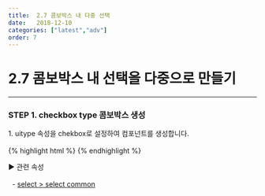 ```yaml
---
title:  2.7 콤보박스 내 다중 선택
date:   2018-12-10
categories: ["latest","adv"]
order: 7
---
```


2.7 콤보박스 내 선택을 다중으로 만들기
===

---

### STEP 1. checkbox type 콤보박스 생성
<div>1. uitype 속성을 chekbox로 설정하여 컴포넌트를 생성합니다.</div>
<br>
{% highlight html %}
<script>
var jsondata = [
        {text : 'input', value : 'iValue'},
        {text : 'picker', value : 'pValue'},
        {text : 'radio', value : 'rValue'},
        {text : 'select', value : 'sValue'}
    ];
</script>
<sbux-select id="sbIdx1" name="sbName1" uitype="checkbox" jsondata-ref="jsondata"></sbux-select>
{% endhighlight %}

<sbux-tabs id="explainTab" name="explainTab" uitype="normal" title-target-id-array="exTab1" 
           title-text-array="설명">
</sbux-tabs>
<div class="tab-content">
    <div id="exTab1">
        ▶ 관련 속성<br><br>
        &nbsp;&nbsp;- <a href="https://softbowllab.github.io/sbux/attribute/latest/select#select" target="_blank">select > select common</a><br>
    </div>
</div>